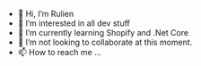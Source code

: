 - 👋 Hi, I’m Rulien
- 👀 I’m interested in all dev stuff
- 🌱 I’m currently learning Shopify and .Net Core
- 💞️ I’m not looking to collaborate at this moment.
- 📫 How to reach me ...

<!---
This is a ✨ special ✨ repository because its `README.md` (this file) appears on your GitHub profile.
You can click the Preview link to take a look at your changes.
--->
